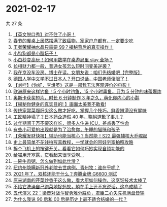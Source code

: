 # 2021-02-17

共 27 条

<!-- BEGIN ZHIHUVIDEO -->
<!-- 最后更新时间 Wed Feb 17 2021 12:10:32 GMT+0800 (CST) -->
1. [【英文脱口秀】对不住了小哥！](https://www.zhihu.com/zvideo/1345069867276386304)
1. [春节的餐桌上居然摆满了致癌物，家家户户都有，一定要少吃](https://www.zhihu.com/zvideo/1345317748130344960)
1. [王者荣耀抽水晶只需要 99？揭秘背后的真实操作！](https://www.zhihu.com/zvideo/1345034562175475712)
1. [小狗狗都是小醋坛子！](https://www.zhihu.com/zvideo/1345062229100691456)
1. [小白秒变高玩！如何用数学在桌游局里 slay 全场？](https://www.zhihu.com/zvideo/1345165082871914496)
1. [长相财力都一般，普通女孩怎么短时间变美逆袭？](https://www.zhihu.com/zvideo/1344970469959843840)
1. [我在京没车没房、博士在读，女朋友说：咱们先结婚吧【完整版】](https://www.zhihu.com/zvideo/1345175421483266048)
1. [德国人学中文学不过日本人？开口说话，中国老师傻眼了！](https://www.zhihu.com/zvideo/1344950330598092800)
1. [【刘哔】《你好，李焕英》这是一部我无法客观评价的电影！](https://www.zhihu.com/zvideo/1345124456868581376)
1. [欧洲原来这样钓鱼！5 个小时钓鱼，15 个小时熏鱼，只为 5 分钟的味蕾爆炸](https://www.zhihu.com/zvideo/1344866829462872064)
1. [奥斯卡获奖短片，时长 6 分钟制作 3 年之久，萌化你内心的小鹬](https://www.zhihu.com/zvideo/1344961038379470848)
1. [【揭秘你健身的真实目的! 】画面太美我不敢看!](https://www.zhihu.com/zvideo/1344782785459068928)
1. [传统家常菜熘肝尖这么做才好吃，掌握几个技巧，鲜香嫩滑没有腥味](https://www.zhihu.com/zvideo/1345304541093474304)
1. [工匠精神塌了？日本药企造假 40 年，鞠躬道歉了事儿？](https://www.zhihu.com/zvideo/1345070252472860672)
1. [过年期间千万不要这样吃，很多人住进 ICU，差点丢了性命](https://www.zhihu.com/zvideo/1345321539307290627)
1. [有些小可爱的出现就是为了治愈你，午睡的猫咪和孩子](https://www.zhihu.com/zvideo/1345113538642305024)
1. [【荣耀发财快报】辅助也能当核心？当然能！S22 最强辅核大乔崛起](https://www.zhihu.com/zvideo/1342867686934728704)
1. [史上最简单不花钱拍写真教程，一学就会的带娃宅家拍照攻略](https://www.zhihu.com/zvideo/1344193480424439808)
1. [拆个飞机上的按键开关，看看它如何巧妙实现自锁功能的](https://www.zhihu.com/zvideo/1345073158773264384)
1. [给猫用开塞露，它看起来很享受啊…](https://www.zhihu.com/zvideo/1344004802427162624)
1. [一碗牛肉粥，怎么做到如此丝滑？](https://www.zhihu.com/zvideo/1344464840883212288)
1. [纽约州隐瞒新冠养老院去世病例，青州牧：谁在乎呢？](https://www.zhihu.com/zvideo/1345003013547769857)
1. [2021 年了，双核还能干什么？奔腾金牌 G6600 测试](https://www.zhihu.com/zvideo/1345119120451502080)
1. [原来湖南的芹菜炒香干这么做，看大厨如何操作，这烹饪技术太棒了](https://www.zhihu.com/zvideo/1344954260606517248)
1. [不给它洗澡自己跑菜地捉蚂蚁，躺在手上还不忘说话，这鸟成精了](https://www.zhihu.com/zvideo/1344971110425817088)
1. [五代演义 22：梁晋对战斗智勇难分胜负，君臣二心失先机满盘皆输](https://www.zhihu.com/zvideo/1344133490355425280)
1. [为什么我说 90 后和 00 后是历史上最不适合结婚的一代？](https://www.zhihu.com/zvideo/1344662519626149888)
<!-- END ZHIHUVIDEO -->
